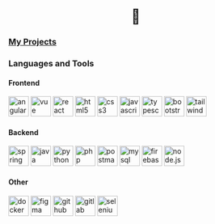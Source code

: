 <h1 align="center">👋</h1>

<h3 align="left"><a href="https://shenkeeee.github.io">My Projects</a></h3>

<h3>Languages and Tools</h3>
<div align="left">

  <h4 align="left">Frontend</h4>
    <img src="https://skillicons.dev/icons?i=angular" height="40" alt="angular logo" />
    <img src="https://skillicons.dev/icons?i=vue" height="40" alt="vue logo" />
    <img src="https://skillicons.dev/icons?i=react" height="40" alt="react logo" />
    <img src="https://skillicons.dev/icons?i=html" height="40" alt="html5 logo" />
    <img src="https://skillicons.dev/icons?i=css" height="40" alt="css3 logo" />
    <img src="https://skillicons.dev/icons?i=js" height="40" alt="javascript logo" />
    <img src="https://skillicons.dev/icons?i=ts" height="40" alt="typescript logo" />
    <img src="https://skillicons.dev/icons?i=bootstrap" height="40" alt="bootstrap logo" />
    <img src="https://skillicons.dev/icons?i=tailwind" height="40" alt="tailwind css logo" />
    
  <h4 align="left">Backend</h4>
    <img src="https://skillicons.dev/icons?i=spring" height="40" alt="spring boot logo" />
    <img src="https://skillicons.dev/icons?i=java" height="40" alt="java logo" />
    <img src="https://skillicons.dev/icons?i=py" height="40" alt="python logo" />
    <img src="https://skillicons.dev/icons?i=php" height="40" alt="php logo" />
    <img src="https://skillicons.dev/icons?i=postman" height="40" alt="postman logo" />
    <img src="https://skillicons.dev/icons?i=mysql" height="40" alt="mysql logo" />
    <img src="https://skillicons.dev/icons?i=firebase" height="40" alt="firebase logo" />
    <img src="https://skillicons.dev/icons?i=nodejs" height="40" alt="node.js logo" />

  <h4 align="left">Other</h4>
    <img src="https://skillicons.dev/icons?i=docker" height="40" alt="docker logo" />
    <img src="https://skillicons.dev/icons?i=figma" height="40" alt="figma logo" />
    <img src="https://skillicons.dev/icons?i=github" height="40" alt="github logo" />
    <img src="https://skillicons.dev/icons?i=gitlab" height="40" alt="gitlab logo" />
    <img src="https://skillicons.dev/icons?i=selenium" height="40" alt="selenium logo" />
</div>
